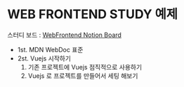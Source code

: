 # WEB FRONTEND STUDY 예제

스터디 보드 : [WebFrontend Notion Board](https://www.notion.so/masondevelp/Web-Frontend-10d1e4501fc243d0b712b58cfbeb6ca3https://www.notion.so/masondevelp/Web-Frontend-10d1e4501fc243d0b712b58cfbeb6ca3)

+ 1st. MDN WebDoc 표준
+ 2st. Vuejs 시작하기
    1. 기존 프로젝트에 Vuejs 점직적으로 사용하기
    2. Vuejs 로 프로젝트를 만들어서 세팅 해보기

